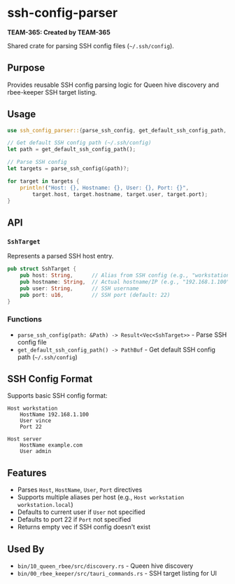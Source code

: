 # ssh-config-parser

**TEAM-365: Created by TEAM-365**

Shared crate for parsing SSH config files (`~/.ssh/config`).

## Purpose

Provides reusable SSH config parsing logic for Queen hive discovery and rbee-keeper SSH target listing.

## Usage

```rust
use ssh_config_parser::{parse_ssh_config, get_default_ssh_config_path, SshTarget};

// Get default SSH config path (~/.ssh/config)
let path = get_default_ssh_config_path();

// Parse SSH config
let targets = parse_ssh_config(&path)?;

for target in targets {
    println!("Host: {}, Hostname: {}, User: {}, Port: {}",
        target.host, target.hostname, target.user, target.port);
}
```

## API

### `SshTarget`

Represents a parsed SSH host entry.

```rust
pub struct SshTarget {
    pub host: String,      // Alias from SSH config (e.g., "workstation")
    pub hostname: String,  // Actual hostname/IP (e.g., "192.168.1.100")
    pub user: String,      // SSH username
    pub port: u16,         // SSH port (default: 22)
}
```

### Functions

- `parse_ssh_config(path: &Path) -> Result<Vec<SshTarget>>` - Parse SSH config file
- `get_default_ssh_config_path() -> PathBuf` - Get default SSH config path (`~/.ssh/config`)

## SSH Config Format

Supports basic SSH config format:

```text
Host workstation
    HostName 192.168.1.100
    User vince
    Port 22

Host server
    HostName example.com
    User admin
```

## Features

- Parses `Host`, `HostName`, `User`, `Port` directives
- Supports multiple aliases per host (e.g., `Host workstation workstation.local`)
- Defaults to current user if `User` not specified
- Defaults to port 22 if `Port` not specified
- Returns empty vec if SSH config doesn't exist

## Used By

- `bin/10_queen_rbee/src/discovery.rs` - Queen hive discovery
- `bin/00_rbee_keeper/src/tauri_commands.rs` - SSH target listing for UI
